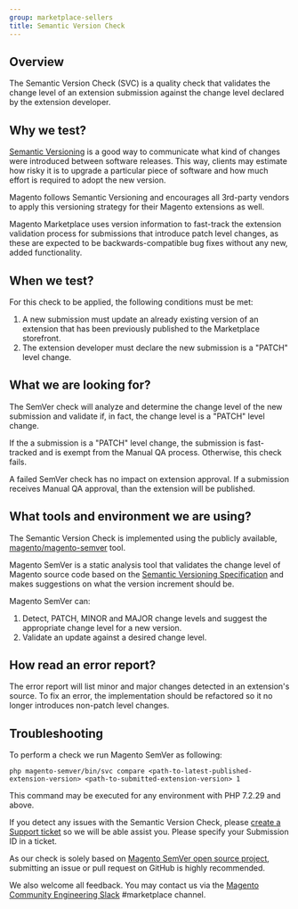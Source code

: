 ```yaml
---
group: marketplace-sellers
title: Semantic Version Check
---
```


## Overview

The Semantic Version Check (SVC) is a quality check that validates the change level of an extension submission against the change level declared by the extension developer.

## Why we test?

[Semantic Versioning](https://semver.org/) is a good way to communicate what kind of changes were introduced between software releases. This way, clients may estimate how risky it is to upgrade a particular piece of software and how much effort is required to adopt the new version.

Magento follows Semantic Versioning and encourages all 3rd-party vendors to apply this versioning strategy for their Magento extensions as well.

Magento Marketplace uses version information to fast-track the extension validation process for submissions that introduce patch level changes, as these are expected to be backwards-compatible bug fixes without any new, added functionality.

## When we test?

For this check to be applied, the following conditions must be met:

1. A new submission must update an already existing version of an extension that has been previously published to the Marketplace storefront.
2. The extension developer must declare the new submission is a "PATCH" level change.

## What we are looking for?

The SemVer check will analyze and determine the change level of the new submission and validate if, in fact, the change level is a "PATCH" level change.

If the a submission is a "PATCH" level change, the submission is fast-tracked and is exempt from the Manual QA process. Otherwise, this check fails.

A failed SemVer check has no impact on extension approval. If a submission receives Manual QA approval, than the extension will be published.

## What tools and environment we are using?

The Semantic Version Check is implemented using the publicly available, [magento/magento-semver](https://github.com/magento/magento-semver) tool.

Magento SemVer is a static analysis tool that validates the change level of Magento source code based on the [Semantic Versioning Specification](https://semver.org/) and makes suggestions on what the version increment should be.

Magento SemVer can:

1. Detect, PATCH, MINOR and MAJOR change levels and suggest the appropriate change level for a new version.
2. Validate an update against a desired change level.

## How read an error report?

The error report will list minor and major changes detected in an extension's source. To fix an error, the implementation should be refactored so it no longer introduces non-patch level changes.

## Troubleshooting

To perform a check we run Magento SemVer as following:

```
php magento-semver/bin/svc compare <path-to-latest-published-extension-version> <path-to-submitted-extension-version> 1
```

This command may be executed for any environment with PHP 7.2.29 and above.

If you detect any issues with the Semantic Version Check, please [create a Support ticket](https://marketplacesupport.magento.com/hc/en-us) so we will be able assist you. Please specify your Submission ID in a ticket.

As our check is solely based on [Magento SemVer open source project](https://github.com/magento/magento-semver), submitting an issue or pull request on GitHub is highly recommended.

We also welcome all feedback. You may contact us via the [Magento Community Engineering Slack](https://magentocommeng.slack.com/archives/C7SL5CGDN) #marketplace channel.

